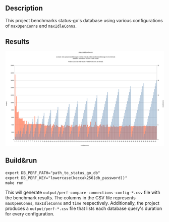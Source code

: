 ## Description

This project benchmarks status-go's database using various configurations of `maxOpenConns` and `maxIdleConns`.

## Results

![](results.png)

## Build&run

```
export DB_PERF_PATH="path_to_status_go_db"
export DB_PERF_KEY="lowercase(keccak256(db_password))"
make run
```

This will generate `output/perf-compare-connections-config-*.csv` file with the benchmark results. The columns in the CSV file represents `maxOpenConns`, `maxIdleConns` and `time` respectively. Additionally, the project produces a `output/perf-*.csv` file that lists each database query's duration for every configuration.
